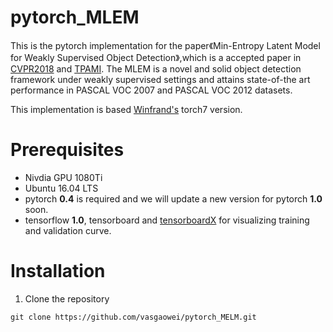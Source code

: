# pytorch_MLEM

This is the pytorch implementation for the paper《Min-Entropy Latent Model for Weakly Supervised Object Detection》,which is a accepted paper in [CVPR2018](http://openaccess.thecvf.com/content_cvpr_2018/papers/Wan_Min-Entropy_Latent_Model_CVPR_2018_paper.pdf) and [TPAMI](https://ieeexplore.ieee.org/document/8640243). The MLEM is a novel and solid object detection framework under weakly supervised settings and attains state-of-the art performance in PASCAL VOC 2007 and PASCAL VOC 2012 datasets.

This implementation is based [Winfrand's](https://github.com/Winfrand/MELM) torch7 version.
# Prerequisites
* Nivdia GPU 1080Ti
* Ubuntu 16.04 LTS
* pytorch **0.4** is required and we will update a new version for pytorch **1.0** soon. 
* tensorflow **1.0**, tensorboard and [tensorboardX](https://github.com/lanpa/tensorboardX) for visualizing training and    validation curve.

# Installation
1. Clone the repository
  ```Shell
  git clone https://github.com/vasgaowei/pytorch_MELM.git
  ```
